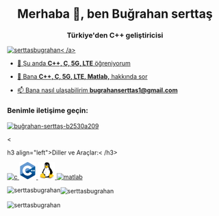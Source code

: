 <h1 align="center">Merhaba 👋, ben Buğrahan serttaş</h1>
<h3 align="center">Türkiye'den C++ geliştiricisi</h3>

<p align="left"> <a href="https ://github.com/ryo-ma/github-profile-trophy"><img src = "https://github-profile-trophy.vercel.app/?username=serttasbugrahan" alt = "serttasbugrahan" />< /a> </p>

- 🌱 Şu anda **C++, C, 5G, LTE** öğreniyorum

- 💬 Bana **C++, C, 5G, LTE, Matlab,** hakkında sor

- 📫 Bana nasıl ulaşabilirim **bugrahanserttas1@gmail.com**

<h3 align="left">Benimle iletişime geçin:</h3>
<p align="left">
<a href="https://linkedin.com/in/buğrahan- serttaş-b2530a209" target = "boş"><img align = "center" src = "https://raw.githubusercontent.com/rahuldkjain/github-profile-readme-generator/master/src/images/icons/Social/ linked-in-alt.svg" alt="buğrahan-serttaş-b2530a209" height="30" width="40" /></a> </p>
<

h3 align="left">Diller ve Araçlar:< /h3>
<p align = "left"> <a href = "https://www.cprogramming.com/" target = "_blank" rel = "noreferrer"> <img src = "https://raw.githubusercontent .com/devicons/devicon/master/icons/c/c-original.svg" alt = "c" genişlik = "40" yükseklik = "40"/> </a> <a href = "https://www .w3schools.com/cpp/" target = "_blank" rel = "noreferrer"> <img src = "https://raw.githubusercontent.com/devicons/devicon/master/icons/cplusplus/cplusplus-original.svg" alt = "cplusplus" width = "40" height = "40"/> </a> <a href = "https://www.linux.org/" target = "_blank" rel = "noreferrer"> <img src = "https://raw.githubusercontent.com/devicons/devicon/master/icons/linux/linux-original.svg" alt = "linux" width = "40" height = "40"/> </a> <a href = "https://www.mathworks.com/" target = "_blank" rel = "noreferrer"> <img src = "https://upload.wikimedia.org/wikipedia/commons/2/21/ Matlab_Logo.png" alt = "matlab" width = "40" height = "40"/> </a> </p>

<p><img align = "left" src = "https://github-readme- stats.vercel.app/api/top-langs?username=serttasbugrahan&show_icons=true&locale=en&layout=compact" alt="serttasbugrahan" /></p>

<p> <img align="center" src="https: //github-benioku-istatistikleri.vercel.app/api?username=serttasbugrahan&show_icons=true&locale=en" alt = "serttasbugrahan" /></p>

<p><img align = "center" src = "https://github-readme-streak-stats.herokuapp. com/?user=serttasbugrahan&" alt="serttasbugrahan" /></p>
